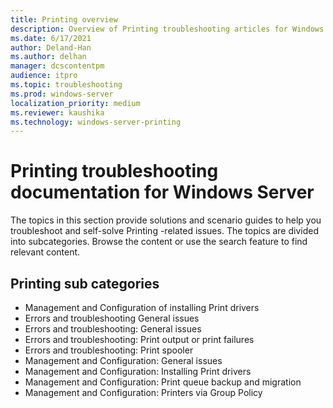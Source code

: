 ```yaml
---
title: Printing overview
description: Overview of Printing troubleshooting articles for Windows Server.
ms.date: 6/17/2021
author: Deland-Han
ms.author: delhan
manager: dcscontentpm
audience: itpro
ms.topic: troubleshooting
ms.prod: windows-server
localization_priority: medium
ms.reviewer: kaushika
ms.technology: windows-server-printing
---
```

# Printing troubleshooting documentation for Windows Server

The topics in this section provide solutions and scenario guides to help you troubleshoot and self-solve Printing -related issues. The topics are divided into subcategories. Browse the content or use the search feature to find relevant content.

## Printing sub categories

- Management and Configuration of installing Print drivers
- Errors and troubleshooting General issues
- Errors and troubleshooting: General issues
- Errors and troubleshooting: Print output or print failures
- Errors and troubleshooting: Print spooler
- Management and Configuration: General issues
- Management and Configuration: Installing Print drivers
- Management and Configuration: Print queue backup and migration
- Management and Configuration: Printers via Group Policy
